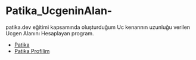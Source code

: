 # Patika_UcgeninAlan-
patika.dev eğitimi kapsamında oluşturduğum Uc kenarının uzunluğu verilen Ucgen Alanını Hesaplayan program.



- [Patika](https://app.patika.dev/)
- [Patika Profilim](https://app.patika.dev/aytac)
